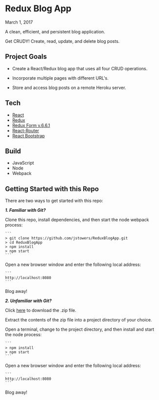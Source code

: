 # Redux Blog App #

March 1, 2017

A clean, efficient, and persistent blog application.  

Get CRUDY!  Create, read, update, and delete blog posts.

## Project Goals

-   Create a React/Redux blog app that uses all four CRUD operations.

-   Incorporate multiple pages with different URL's.

-   Store and access blog posts on a remote Heroku server.

## Tech

-   [React](https://facebook.github.io/react/)
-   [Redux](http://redux.js.org/)
-   [Redux Form v.6.6.1](http://redux-form.com/6.6.1/)
-   [React-Router](https://www.npmjs.com/package/react-router)
-   [React Bootstrap](https://react-bootstrap.github.io/)

## Build

-   JavaScript
-   Node
-   Webpack

## Getting Started with this Repo

There are two ways to get started with this repo:

***1.  Familiar with Git?***

Clone this repo, install dependencies, and then start the node webpack process:

    ```
    > git clone https://github.com/jstowers/ReduxBlogApp.git
    > cd ReduxBlogApp
    > npm install
    > npm start
    ```

Open a new browser window and enter the following local address:
    
    ```
    http://localhost:8080
    ```

Blog away!


***2.  Unfamiliar with Git?***

Click [here](https://github.com/jstowers/ReduxBlogApp/archive/master.zip) to download the .zip file.  

Extract the contents of the zip file into a project directory of your choice. 

Open a terminal, change to the project directory, and then install and start the node process:

    ```
    > npm install
    > npm start 
    ```

Open a new browser window and enter the following local address:
    
    ```
    http://localhost:8080
    ```

Blog away!